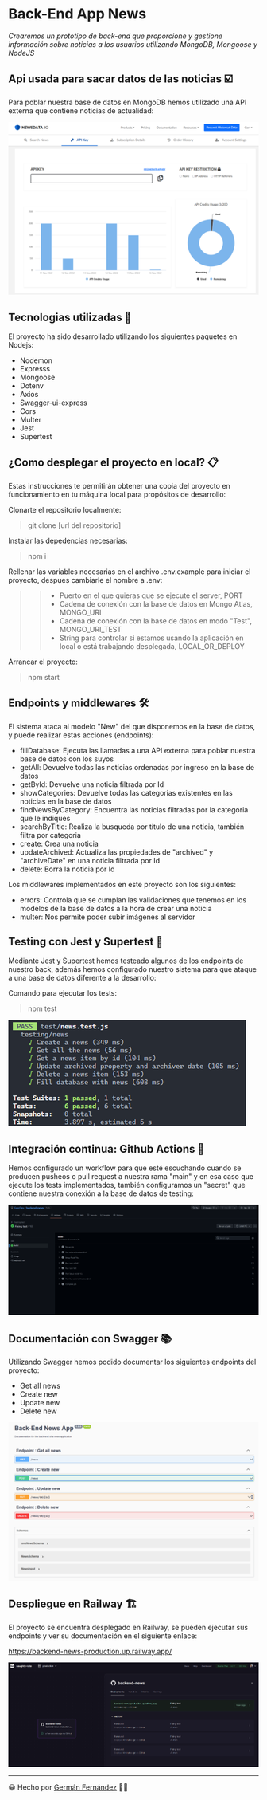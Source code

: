 # Back-End App News

_Crearemos un prototipo de back-end que proporcione y gestione información sobre noticias a los usuarios utilizando MongoDB, Mongoose y NodeJS_

## Api usada para sacar datos de las noticias ☑️

Para poblar nuestra base de datos en MongoDB hemos utilizado una API externa que contiene noticias de actualidad:

![Foto APINEWS](./images_github/APINEWS.png)

## Tecnologias utilizadas 🚀

El proyecto ha sido desarrollado utilizando los siguientes paquetes en Nodejs:

* Nodemon
* Expresss
* Mongoose
* Dotenv
* Axios
* Swagger-ui-express
* Cors
* Multer
* Jest
* Supertest

## ¿Como desplegar el proyecto en local? 📋

Estas instrucciones te permitirán obtener una copia del proyecto en funcionamiento en tu máquina local para propósitos de desarrollo:

Clonarte el repositorio localmente:

> git clone [url del repositorio]

Instalar las depedencias necesarias:

> npm i

Rellenar las variables necesarias en el archivo .env.example para iniciar el proyecto, despues cambiarle el nombre a .env:

> >   -  Puerto en el que quieras que se ejecute el server, PORT
> >   -  Cadena de conexión con la base de datos en Mongo Atlas, MONGO_URI
> >   -  Cadena de conexión con la base de datos en modo "Test", MONGO_URI_TEST
> >   -  String para controlar si estamos usando la aplicación en local o está trabajando desplegada, LOCAL_OR_DEPLOY

Arrancar el proyecto:

> npm start

## Endpoints y middlewares 🛠️

El sistema ataca al modelo "New" del que disponemos en la base de datos, y puede realizar estas acciones (endpoints):

- fillDatabase: Ejecuta las llamadas a una API externa para poblar nuestra base de datos con los suyos
- getAll: Devuelve todas las noticias ordenadas por ingreso en la base de datos
- getById: Devuelve una noticia filtrada por Id
- showCategories: Devuelve todas las categorias existentes en las noticias en la base de datos
- findNewsByCategory: Encuentra las noticias filtradas por la categoria que le indiques
- searchByTitle: Realiza la busqueda por título de una noticia, también filtra por categoria
- create: Crea una noticia
- updateArchived: Actualiza las propiedades de "archived" y "archiveDate" en una noticia filtrada por Id
- delete: Borra la noticia por Id

Los middlewares implementados en este proyecto son los siguientes:

- errors: Controla que se cumplan las validaciones que tenemos en los modelos de la base de datos a la hora de crear una noticia
- multer: Nos permite poder subir imágenes al servidor

## Testing con Jest y Supertest 🎯

Mediante Jest y Supertest hemos testeado algunos de los endpoints de nuestro back, además hemos configurado nuestro sistema para que ataque a una base de datos diferente a la desarrollo:

Comando para ejecutar los tests:

> npm test

![Foto Testing](./images_github/Testing.png)

## Integración continua: Github Actions 📌

Hemos configurado un workflow para que esté escuchando cuando se producen pusheos o pull request a nuestra rama "main" y en esa caso que ejecute los tests implementados, también configuramos un "secret" que contiene nuestra conexión a la base de datos de testing:

![Foto Actions](./images_github/Actions.png)

## Documentación con Swagger 📚

Utilizando Swagger hemos podido documentar los siguientes endpoints del proyecto:

- Get all news
- Create new
- Update new
- Delete new

![Foto Swagger](./images_github/Swagger.png)

## Despliegue en Railway 🏗️

El proyecto se encuentra desplegado en Railway, se pueden ejecutar sus endpoints y ver su documentación en el siguiente enlace:

https://backend-news-production.up.railway.app/

![Foto Railway](./images_github/Railway.png)

---

😀 Hecho por [Germán Fernández](https://www.linkedin.com/in/geerdev/) 🧑‍💻